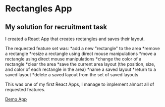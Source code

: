 # Rectangles App


## My solution for recruitment task 


I created a React App that creates rectangles and saves their layout. 

The requested feature set was:
*add a new "rectangle" to the area
*remove a rectangle
*resize a rectangle using direct mouse manipulations
*move a rectangle using direct mouse manipulations
*change the color of a rectangle
*clear the area
*save the current area layout (the position, size, and color of each rectangle in the area)
*name a saved layout
*return to a saved layout
*delete a saved layout from the set of saved layouts

This was one of my first React Apps, I manage to implement almost all of requested features.


[Demo App](https://izabelka.github.io/rectangles/)

